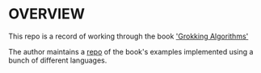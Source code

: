 # OVERVIEW

This repo is a record of working through the book ['Grokking Algorithms'](https://www.manning.com/books/grokking-algorithms)

The author maintains a [repo](https://github.com/egonSchiele/grokking_algorithms) of the book's examples implemented using a bunch of different languages.
